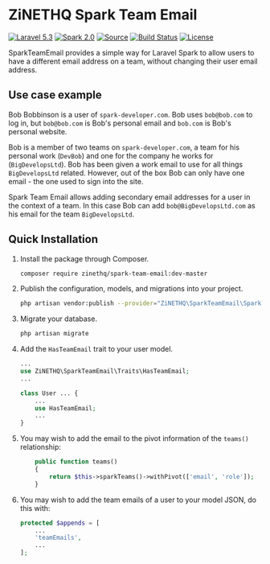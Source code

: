 # ZiNETHQ Spark Team Email

[![Laravel 5.3](https://img.shields.io/badge/Laravel-5.3-orange.svg?style=flat-square)](http://laravel.com)
[![Spark 2.0](https://img.shields.io/badge/Spark-2.0-orange.svg?style=flat-square)](https://spark.laravel.com)
[![Source](http://img.shields.io/badge/source-zinethq/spark--team--email-blue.svg?style=flat-square)](https://github.com/zinethq/spark-team-email)
[![Build Status](https://travis-ci.org/ZiNETHQ/spark-team-email.svg?branch=master)](https://travis-ci.org/ZiNETHQ/spark-team-email)
[![License](http://img.shields.io/badge/license-MIT-brightgreen.svg?style=flat-square)](https://tldrlegal.com/license/mit-license)

SparkTeamEmail provides a simple way for Laravel Spark to allow users to have a different email address on a team, without changing their user email address.

## Use case example
Bob Bobbinson is a user of `spark-developer.com`. Bob uses `bob@bob.com` to log in, but `bob@bob.com` is Bob's personal email and `bob.com` is Bob's personal website.

Bob is a member of two teams on `spark-developer.com`, a team for his personal work (`DevBob`) and one for the company he works for (`BigDevelopsLtd`). Bob has been given a work email to use for all things `BigDevelopsLtd` related. However, out of the box Bob can only have one email - the one used to sign into the site.

Spark Team Email allows adding secondary email addresses for a user in the context of a team. In this case Bob can add `bob@BigDevelopsLtd.com` as his email for the team `BigDevelopsLtd`.

## Quick Installation

1. Install the package through Composer.

    ```bash
    composer require zinethq/spark-team-email:dev-master
    ```

1. Publish the configuration, models, and migrations into your project.

    ```bash
    php artisan vendor:publish --provider="ZiNETHQ\SparkTeamEmail\SparkTeamEmailServiceProvider"
    ```

1. Migrate your database.

    ```bash
    php artisan migrate
    ```

1. Add the `HasTeamEmail` trait to your user model.

    ```PHP
    ...
    use ZiNETHQ\SparkTeamEmail\Traits\HasTeamEmail;
    ...

    class User ... {
        ...
        use HasTeamEmail;
        ...
    }
    ```

1. You may wish to add the email to the pivot information of the `teams()` relationship:

    ```PHP
        public function teams()
        {
            return $this->sparkTeams()->withPivot(['email', 'role']);
        }
    ```

1. You may wish to add the team emails of a user to your model JSON, do this with:

    ```PHP
    protected $appends = [
        ...
        'teamEmails',
        ...
    ];
    ```
